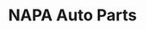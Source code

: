 ---
title: "NAPA Auto Parts"
url: /rigaud/napa-auto-parts-rue-saint-jean-baptiste-ouest/
shop: Autoteile
---